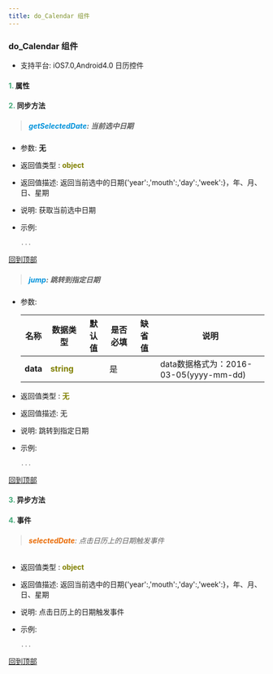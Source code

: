 ```yaml
---
title: do_Calendar 组件
---
```


### do_Calendar 组件

* 支持平台: iOS7.0,Android4.0
日历控件

#### <font color ='#40A977'>**1.**</font> 属性

#### <font color ='#40A977'>**2.**</font> 同步方法

>##### <font color ='#0092db'>**getSelectedDate**</font>: 当前选中日期

- 参数: **无**
- 返回值类型 : <font color ='#808000'>**object**</font>
- 返回值描述: 返回当前选中的日期{'year':,'mouth':,'day':,'week':}，年、月、日、星期
- 说明: 获取当前选中日期
- 示例:

  ```javascript
  ...

  ```

[回到顶部](#top)

>##### <font color ='#0092db'>**jump**</font>: 跳转到指定日期

- 参数:

  名称 | 数据类型 |默认值|是否必填|缺省值|说明
  ---- |-------------  |----------|--------------|--------|------
  **data** |<font color ='#808000'>**string**</font> |  | 是||data数据格式为：2016-03-05(yyyy-mm-dd)
- 返回值类型 : <font color ='#808000'>**无**</font>
- 返回值描述: 无
- 说明: 跳转到指定日期
- 示例:

  ```javascript
  ...

  ```

[回到顶部](#top)

#### <font color ='#40A977'>**3.**</font> 异步方法


#### <font color ='#40A977'>**4.**</font> 事件

>###### <font color ='#e96900'>**selectedDate**</font>: 点击日历上的日期触发事件

- 返回值类型 : <font color ='#808000'>**object**</font>
- 返回值描述: 返回当前选中的日期{'year':,'mouth':,'day':,'week':}，年、月、日、星期
- 说明: 点击日历上的日期触发事件
- 示例:

  ```javascript
  ...

  ```

[回到顶部](#top)


